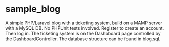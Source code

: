# sample_blog
A simple PHP/Laravel blog with a ticketing system, build on a MAMP server with a MySQL DB. No PHPUnit tests involved.
Register to create an account. Then log in. The ticketing system is on the Dashbboard page controlled by the DashboardController.
The database structure can be found in blog.sql.
